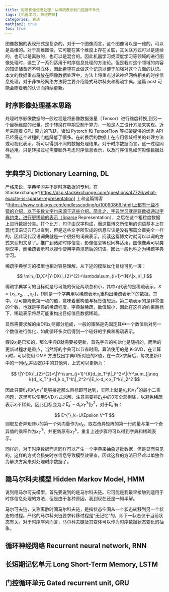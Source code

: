 ```yaml
---
title: 时序影像信息处理：从稀疏表示到门控循环单元
tags: [机器学习, 神经网络]
categories: 算法
mathjax2: true
toc: true
---
```


图像数据的表现形式是复杂的。对于一个图像而言，这个图像可以是一维的，可以是高维的。对于高维图像，它可能在某个维度上存在关联，其关联方式可以是连续的，也可以是离散的，也可以是混合的。因此机器学习或深度学习等领域的进行图像处理时，诞生了一系列适用于时序信息处理的方法论。但是我对这个领域的内容的知识储备还不够立体，因此希望在此做这个记录以便于加强对这个方面的认识。本文的数据重点将放在图像数据处理中，方法上将重点讨论神经网络相关的时序信息处理，对于非神经网络方法将主要介绍隐式马尔科夫和稀疏字典。这篇 post 可能会随着我的认识而持续更新。

<!-- more -->

## 时序影像处理基本思路

处理时序影像数据的一般过程是将影像数据张量（Tensor）进行维度转换,到另一个目标维度的张量。这个转换在早期受制于算力，一般是人工设计方法来实现。近年来随着 GPU 算力的飞跃，诸如 Pytorch 和 TensorFlow 等框架提供的优秀 API 已经将这个过程的门槛降低了很多。在转换后的数据上在应用领域相关的处理方法或可视化表示，将可以得到不同的数据处理结果。对于时序数据而言，这一过程同样适用。只是转换过程需要额外考虑时序信息表示，以及时序信息如何影像数据处理。

## 字典学习 Dictionary Learning, DL

严格来说，字典学习并不是时序数据的专利，在 Stackexchange^[https://dsp.stackexchange.com/questions/47726/what-exactly-is-sparse-representation] 上和这篇博客^[https://www.cnblogs.com/endlesscoding/p/10090866.html]上都有一些不错的介绍，以下多数文字也来源于这些介绍。简言之，字典学习就是将数据通过字典约束，进行更稀疏的表示（Sparse Representation），之后在这个粗粒度数据上进行数据分类。打个比方，句子由汉字构成，而这篇博文所使用的词语基本上在现代汉语词典可以查到，但是这些文字所形成的信息应该是没有哪篇文章完全一样的，因此现代汉语词典就是一个很好的词典表示，阅读这篇博文时就可以以词的方式来认知文章了。推广到诸如时序信息，影像信息等也同样适用，图像像素可以类别汉字，而稀疏表示可以视作使用字典规范后的词语。因此一般也称之为稀疏字典学习。

稀疏字典学习的模型也相对容易理解，从下述的模型优化目标可见一斑：

$$
\min_{D,X}\|Y-DX\|_{2}^{2}+\lambda\sum_{i=1}^{N}\|x_i\|_1
$$

稀疏字典学习的目标就是尽可能的保证两项总和小，其中$x_i$代表的是稀疏表示，$X=\{x_1,x_2,...,x_n\}$，$D$则是一个字典用以稀疏表示$x_i$重构出稀疏表示下的数据。其中，尽可能降低第一项的值，意味着重构值与标签值想近。第二项表示的是非零值的个数，也就是字典的稀疏程度，字典越稀疏，数值越小，因此在这样的约束目标下，稀疏表示将尽可能重构出目标值且数据稀疏。

显然需要求解的由$D$和$x_i$两部分组成，一般的策略是先固定其中一个数值后对另一个数值进行优化，如此循环多次后得到一个较好的字典和稀疏表示。

假设$x_i$是已知的，那么字典$D$就需要被更新，首先字典的初始化是随机的，而后的更新过程才是重点，当然好的字典可以节省时间。算法使用的是 K-SVD，在计算$x_i$时，可以使用 OMP 方法找出字典$D$所对应的$X$值，在一次$X$求解后，每次更新$D$中的一列$d_k$,并固定$D$中的其他列，上式可以更新为：

$$
\|Y-DX\|_{2}^{2}=\|Y-\sum_{j=1}^{K}d_jx_T^j\|_F^2=\|(Y-\sum_{j\neq k}d_jx_T^j)-d_k x_T^k\|_2^2=\|E_k-d_k x_T^k\|_2^2
$$

因此只要$E_k$和$d_k x_T^k$足够接近那么目标即可达到，实际上就是$d_k$和$x_T^k$的最小二乘问题，这里可以使用SVD方式求解，注意需要将$E_k$中的0项全部剔除，以避免稀疏表示$x_i$不稀疏。因此目标变为$\|E^{'}_k-d_k x_T^{'k}\|_2^2$，对于$E^{'}_k$有：

$$
E^{'}_k=U\Epsilon V^T
$$
则取左奇异矩阵$U$的第一个列向量作为$d_k$，取右奇异矩阵的第一行向量与第一个奇异值的乘积作为$x_T^{'k}$，并更新原有$x_T^k$，重复上述步骤将可以得到字典和稀疏表示。

同样的，对于时序数据而言同样可以产生一个字典来抽象这批数据，但是显而易见的，这样的方式会损失时序信息导致模型效果查，因此这样的方法已经难以单独作为解决方案来对处理时序数据了。

## 隐马尔科夫模型 Hidden Markov Model, HMM

说到隐马尔可夫模型，首先要说到的是马尔科夫链。它可能是我最早接触到适用于时序信息处理的方法，但是由于各种原因，我到现在还是一知半解。

马尔可夫链，又称离散时间马尔科夫链，是指状态空间从一个状态转移到另一个状态的过程。严格的马尔科夫链要求转移过程是“无记忆”的，即下一状态仅于当前状态有关。对于时序序列而言，马尔科夫链及其变体可以作为时序数据状态变化的抽象。

## 循环神经网络 Recurrent neural network, RNN

## 长短期记忆单元 Long Short-Term Memory, LSTM

## 门控循环单元 Gated recurrent unit, GRU
